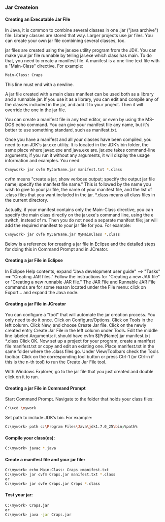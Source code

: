 ### Jar Createion
#### Creating an Executable Jar File

In Java, it is common to combine several classes in one .jar ("java archive") file.  Library classes are stored that way.  Larger projects use jar files.  You can create your own jar file combining several classes, too. 

jar files are created using the jar.exe utility program from the JDK.  You can make your jar file runnable by telling jar.exe which class has main.  To do that, you need to create a manifest file.  A manifest is a one-line text file with a "Main-Class" directive.  For example:

```sh
Main-Class: Craps
```
This line must end with a newline. 

A jar file created with a main class manifest can be used both as a library and a runnable jar.  If you use it as a library, you can edit and compile any of the classes included in the jar, and add it to your project.  Then it will override the one in the jar file.

You can create a manifest file in any text editor, or even by using the MS-DOS echo command.  You can give your manifest file any name, but it's better to use something standard, such as manifest.txt. 

Once you have a manifest and all your classes have been compiled, you need to run JDK's jar.exe utility.  It is located in the JDK’s bin folder, the same place where javac.exe and java.exe are.  jar.exe takes command-line arguments; if you run it without any arguments, it will display the usage information and examples.  You need
```sh
C\mywork> jar cvfm MyJarName.jar manifest.txt *.class
```
cvfm means "create a jar; show verbose output; specify the output jar file name; specify the manifest file name."  This is followed by the name you wish to give to your jar file, the name of your manifest file, and the list of .class files that you want included in the jar.  *.class means all class files in the current directory.

Actually, if your manifest contains only the Main-Class directive, you can specify the main class directly on the jar.exe's command line, using the e switch, instead of m.  Then you do not need a separate manifest file; jar will add the required manifest to your jar file for you. For example:
```sh
C\mywork> jar cvfe MyJarName.jar MyMainClass *.class
```
Below is a reference for creating a jar file in Eclipse and the detailed steps for doing this in Command Prompt and in JCreator.

#### Creating a jar File in Eclipse

In Eclipse Help contents, expand "Java development user guide" ==> "Tasks" ==> "Creating JAR files."  Follow the instructions for "Creating a new JAR file" or "Creating a new runnable JAR file."
The JAR File and Runnable JAR File commands are for some reason located under the File menu: click on Export... and expand the Java node.

#### Creating a jar File in JCreator

You can configure a "tool" that will automate the jar creation process.  You only need to do it once.
Click on Configure/Options.
Click on Tools in the left column.
Click New, and choose Create Jar file.
Click on the newly created entry Create Jar File in the left column under Tools.
Edit the middle line labeled Arguments: it should have
cvfm $[PrjName].jar manifest.txt *.class
Click OK.
Now set up a project for your program, create a manifest file manifest.txt or copy and edit an existing one.  Place manifest.txt in the same folder where the .class files go.  Under View/Toolbars check the Tools toolbar.  Click on the corresponding tool button or press Ctrl-1 (or Ctrl-n if this is the n-th tool) to run the Create Jar File tool.

With Windows Explorer, go to the jar file that you just created and double click on it to run.

#### Creating a jar File in Command Prompt

Start Command Prompt.
Navigate to the folder that holds your class files:
```sh
C:\>cd \mywork
```
Set path to include JDK’s bin.  For example:
```sh
C:\mywork> path c:\Program Files\Java\jdk1.7.0_25\bin;%path%
```
#### Compile your class(es):
```sh
C:\mywork> javac *.java
```
#### Create a manifest file and your jar file:
```sh
C:\mywork> echo Main-Class: Craps >manifest.txt
C:\mywork> jar cvfm Craps.jar manifest.txt *.class
or
C:\mywork> jar cvfe Craps.jar Craps *.class
```
#### Test your jar:
```sh
C:\mywork> Craps.jar
or
C:\mywork> java -jar Craps.jar
```
